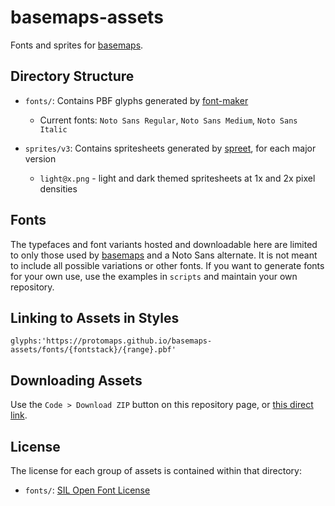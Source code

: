 # basemaps-assets
Fonts and sprites for [basemaps](https://github.com/protomaps/basemaps).

## Directory Structure

* `fonts/`: Contains PBF glyphs generated by [font-maker](https://github.com/maplibre/font-maker)
  * Current fonts: `Noto Sans Regular`, `Noto Sans Medium`, `Noto Sans Italic`
 
* `sprites/v3`: Contains spritesheets generated by [spreet](https://github.com/flother/spreet), for each major version
  * `light@x.png` - light and dark themed spritesheets at 1x and 2x pixel densities

## Fonts

The typefaces and font variants hosted and downloadable here are limited to only those used by [basemaps](https://github.com/protomaps/basemaps) and a Noto Sans alternate. It is not meant to include all possible variations or other fonts. If you want to generate fonts for your own use, use the examples in `scripts` and maintain your own repository.

## Linking to Assets in Styles

```
glyphs:'https://protomaps.github.io/basemaps-assets/fonts/{fontstack}/{range}.pbf'
```

## Downloading Assets

Use the `Code > Download ZIP` button on this repository page, or [this direct link](https://github.com/protomaps/basemaps-assets/archive/refs/heads/main.zip).

## License

The license for each group of assets is contained within that directory:

* `fonts/`: [SIL Open Font License](fonts/OFL.txt)
